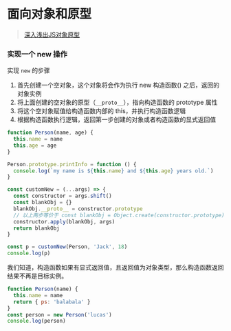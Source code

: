 # 面向对象和原型

> [深入浅出JS对象原型](/doc/article/017-深入浅出JS对象原型.md)

### 实现一个 new 操作

实现 `new` 的步骤

1. 首先创建一个空对象，这个对象将会作为执行 new 构造函数() 之后，返回的对象实例
2. 将上面创建的空对象的原型（`__proto__`），指向构造函数的 prototype 属性
3. 将这个空对象赋值给构造函数内部的 this，并执行构造函数逻辑
4. 根据构造函数执行逻辑，返回第一步创建的对象或者构造函数的显式返回值

```javascript
function Person(name, age) {
  this.name = name
  this.age = age
}

Person.prototype.printInfo = function () {
  console.log(`my name is ${this.name} and ${this.age} years old.`)
}

const customNew = (...args) => {
  const constructor = args.shift()
  const blankObj = {}
  blankObj.__proto__ = constructor.prototype
  // 以上两步等价于 const blankObj = Object.create(constructor.prototype) 
  constructor.apply(blankObj, args)
  return blankObj
}

const p = customNew(Person, 'Jack', 18)
console.log(p)
```

我们知道，构造函数如果有显式返回值，且返回值为对象类型，那么构造函数返回结果不再是目标实例。

```javascript
function Person(name) {
  this.name = name
  return { ps: 'balabala' }
}
const person = new Person('lucas')
console.log(person)
```

